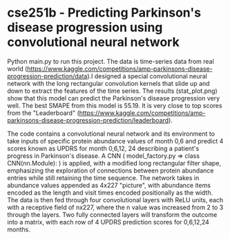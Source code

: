 # cse251b - Predicting Parkinson's disease progression using convolutional neural network
Python main.py to run this project. The data is time-series data from real world (https://www.kaggle.com/competitions/amp-parkinsons-disease-progression-prediction/data).I designed a special convolutional neural network with the long rectangular convolution kernels that slide up and down to extract the features of the time series. The results (stat_plot.png) show that this model can predict the Parkinson's disease progression very well. The best SMAPE from this model is 55.19. It is very close to top scores from the "Leaderboard" (https://www.kaggle.com/competitions/amp-parkinsons-disease-progression-prediction/leaderboard).

The code contains a convolutional neural network and its environment to take inputs of specific protein abundance values of month 0,6 and predict 4 scores known as UPDRS for month 0,6,12, 24 describing a patient's progress in Parkinson's disease. A CNN ( model_factory.py => class CNN(nn.Module): ) is applied, with a modified long rectangular filter shape, emphasizing the exploration of connections between protein abundance entries while still retaining the time sequence. The network takes in abundance values appended as 4x227 "picture", with abundance items encoded as the length and visit times encoded positionally as the width. The data is then fed through four convolutional layers with ReLU units, each with a receptive field of nx227, where the n value was increased from 2 to 3 through the layers. Two fully connected layers will transform the outcome into a matrix, with each row of 4 UPDRS prediction scores for 0,6,12,24 months.
